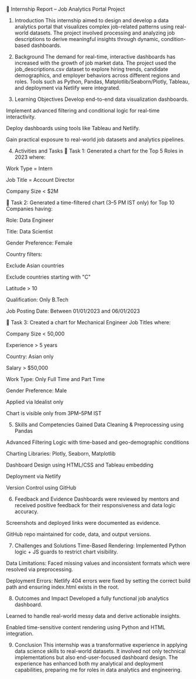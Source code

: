 📄 Internship Report – Job Analytics Portal Project
1. Introduction
This internship aimed to design and develop a data analytics portal that visualizes complex job-related patterns using real-world datasets. The project involved processing and analyzing job descriptions to derive meaningful insights through dynamic, condition-based dashboards.

2. Background
The demand for real-time, interactive dashboards has increased with the growth of job market data. The project used the job_descriptions.csv dataset to explore hiring trends, candidate demographics, and employer behaviors across different regions and roles. Tools such as Python, Pandas, Matplotlib/Seaborn/Plotly, Tableau, and deployment via Netlify were integrated.

3. Learning Objectives
Develop end-to-end data visualization dashboards.

Implement advanced filtering and conditional logic for real-time interactivity.

Deploy dashboards using tools like Tableau and Netlify.

Gain practical exposure to real-world job datasets and analytics pipelines.

4. Activities and Tasks
🔹 Task 1:
Generated a chart for the Top 5 Roles in 2023 where:

Work Type = Intern

Job Title = Account Director

Company Size < $2M

🔹 Task 2:
Generated a time-filtered chart (3–5 PM IST only) for Top 10 Companies having:

Role: Data Engineer

Title: Data Scientist

Gender Preference: Female

Country filters:

Exclude Asian countries

Exclude countries starting with "C"

Latitude > 10

Qualification: Only B.Tech

Job Posting Date: Between 01/01/2023 and 06/01/2023

🔹 Task 3:
Created a chart for Mechanical Engineer Job Titles where:

Company Size < 50,000

Experience > 5 years

Country: Asian only

Salary > $50,000

Work Type: Only Full Time and Part Time

Gender Preference: Male

Applied via Idealist only

Chart is visible only from 3PM–5PM IST

5. Skills and Competencies Gained
Data Cleaning & Preprocessing using Pandas

Advanced Filtering Logic with time-based and geo-demographic conditions

Charting Libraries: Plotly, Seaborn, Matplotlib

Dashboard Design using HTML/CSS and Tableau embedding

Deployment via Netlify

Version Control using GitHub

6. Feedback and Evidence
Dashboards were reviewed by mentors and received positive feedback for their responsiveness and data logic accuracy.

Screenshots and deployed links were documented as evidence.

GitHub repo maintained for code, data, and output versions.

7. Challenges and Solutions
Time-Based Rendering: Implemented Python logic + JS guards to restrict chart visibility.

Data Limitations: Faced missing values and inconsistent formats which were resolved via preprocessing.

Deployment Errors: Netlify 404 errors were fixed by setting the correct build path and ensuring index.html exists in the root.

8. Outcomes and Impact
Developed a fully functional job analytics dashboard.

Learned to handle real-world messy data and derive actionable insights.

Enabled time-sensitive content rendering using Python and HTML integration.

9. Conclusion
This internship was a transformative experience in applying data science skills to real-world datasets. It involved not only technical implementations but also end-user-focused dashboard design. The experience has enhanced both my analytical and deployment capabilities, preparing me for roles in data analytics and engineering.

